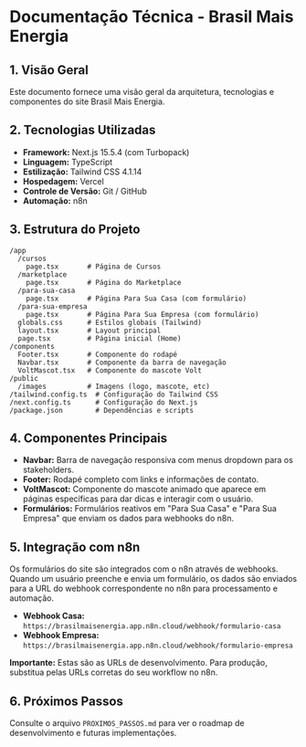 # Documentação Técnica - Brasil Mais Energia

## 1. Visão Geral

Este documento fornece uma visão geral da arquitetura, tecnologias e componentes do site Brasil Mais Energia.

## 2. Tecnologias Utilizadas

-   **Framework:** Next.js 15.5.4 (com Turbopack)
-   **Linguagem:** TypeScript
-   **Estilização:** Tailwind CSS 4.1.14
-   **Hospedagem:** Vercel
-   **Controle de Versão:** Git / GitHub
-   **Automação:** n8n

## 3. Estrutura do Projeto

```
/app
  /cursos
    page.tsx       # Página de Cursos
  /marketplace
    page.tsx       # Página do Marketplace
  /para-sua-casa
    page.tsx       # Página Para Sua Casa (com formulário)
  /para-sua-empresa
    page.tsx       # Página Para Sua Empresa (com formulário)
  globals.css      # Estilos globais (Tailwind)
  layout.tsx       # Layout principal
  page.tsx         # Página inicial (Home)
/components
  Footer.tsx       # Componente do rodapé
  Navbar.tsx       # Componente da barra de navegação
  VoltMascot.tsx   # Componente do mascote Volt
/public
  /images          # Imagens (logo, mascote, etc)
/tailwind.config.ts  # Configuração do Tailwind CSS
/next.config.ts      # Configuração do Next.js
/package.json        # Dependências e scripts
```

## 4. Componentes Principais

-   **Navbar:** Barra de navegação responsiva com menus dropdown para os stakeholders.
-   **Footer:** Rodapé completo com links e informações de contato.
-   **VoltMascot:** Componente do mascote animado que aparece em páginas específicas para dar dicas e interagir com o usuário.
-   **Formulários:** Formulários reativos em "Para Sua Casa" e "Para Sua Empresa" que enviam os dados para webhooks do n8n.

## 5. Integração com n8n

Os formulários do site são integrados com o n8n através de webhooks. Quando um usuário preenche e envia um formulário, os dados são enviados para a URL do webhook correspondente no n8n para processamento e automação.

-   **Webhook Casa:** `https://brasilmaisenergia.app.n8n.cloud/webhook/formulario-casa`
-   **Webhook Empresa:** `https://brasilmaisenergia.app.n8n.cloud/webhook/formulario-empresa`

**Importante:** Estas são as URLs de desenvolvimento. Para produção, substitua pelas URLs corretas do seu workflow no n8n.

## 6. Próximos Passos

Consulte o arquivo `PROXIMOS_PASSOS.md` para ver o roadmap de desenvolvimento e futuras implementações.

